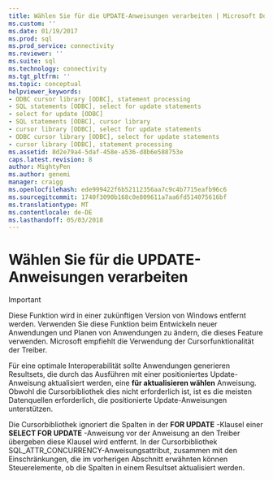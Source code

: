 ```yaml
---
title: Wählen Sie für die UPDATE-Anweisungen verarbeiten | Microsoft Docs
ms.custom: ''
ms.date: 01/19/2017
ms.prod: sql
ms.prod_service: connectivity
ms.reviewer: ''
ms.suite: sql
ms.technology: connectivity
ms.tgt_pltfrm: ''
ms.topic: conceptual
helpviewer_keywords:
- ODBC cursor library [ODBC], statement processing
- SQL statements [ODBC], select for update statements
- select for update [ODBC]
- SQL statements [ODBC], cursor library
- cursor library [ODBC], select for update statements
- ODBC cursor library [ODBC], select for update statements
- cursor library [ODBC], statement processing
ms.assetid: 8d2e79a4-5daf-458e-a536-d8b6e588753e
caps.latest.revision: 8
author: MightyPen
ms.author: genemi
manager: craigg
ms.openlocfilehash: ede999422f6b52112356aa7c9c4b7715eafb96c6
ms.sourcegitcommit: 1740f3090b168c0e809611a7aa6fd514075616bf
ms.translationtype: MT
ms.contentlocale: de-DE
ms.lasthandoff: 05/03/2018
---
```

# <a name="processing-select-for-update-statements"></a>Wählen Sie für die UPDATE-Anweisungen verarbeiten
> [!IMPORTANT]  
>  Diese Funktion wird in einer zukünftigen Version von Windows entfernt werden. Verwenden Sie diese Funktion beim Entwickeln neuer Anwendungen und Planen von Anwendungen zu ändern, die dieses Feature verwenden. Microsoft empfiehlt die Verwendung der Cursorfunktionalität der Treiber.  
  
 Für eine optimale Interoperabilität sollte Anwendungen generieren Resultsets, die durch das Ausführen mit einer positioniertes Update-Anweisung aktualisiert werden, eine **für aktualisieren wählen** Anweisung. Obwohl die Cursorbibliothek dies nicht erforderlich ist, ist es die meisten Datenquellen erforderlich, die positionierte Update-Anweisungen unterstützen.  
  
 Die Cursorbibliothek ignoriert die Spalten in der **FOR UPDATE** -Klausel einer **SELECT FOR UPDATE** -Anweisung vor der Anweisung an den Treiber übergeben diese Klausel wird entfernt. In der Cursorbibliothek SQL_ATTR_CONCURRENCY-Anweisungsattribut, zusammen mit den Einschränkungen, die im vorherigen Abschnitt erwähnten können Steuerelemente, ob die Spalten in einem Resultset aktualisiert werden.
